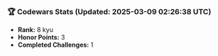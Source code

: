 ### 🏆 Codewars Stats (Updated: 2025-03-09 02:26:38 UTC)

- **Rank:** 8 kyu
- **Honor Points:** 3
- **Completed Challenges:** 1
